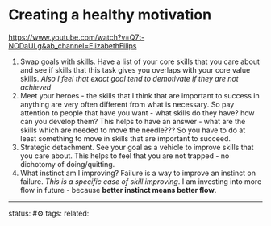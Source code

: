 # Creating a healthy motivation

https://www.youtube.com/watch?v=Q7t-NODaULg&ab_channel=ElizabethFilips

1. Swap goals with skills. Have a list of your core skills that you care about and see if skills that this task gives you overlaps with your core value skills. *Also I feel that exact goal tend to demotivate if they are not achieved*
2. Meet your heroes - the skills that I think that are important to success in anything are very often different from what is necessary. So pay attention to people that have you want - what skills do they have? how can you develop them? This helps to have an answer - what are the skills which are needed to move the needle??? So you have to do at least something to move in skills that are important to succeed.
3. Strategic detachment. See your goal as a vehicle to improve skills that you care about. This helps to feel that you are not trapped - no dichotomy of doing/quitting. 
4. What instinct am I improving? Failure is a way to improve an instinct on failure. *This is a specific case of skill improving*. I am investing into more flow in future - because **better instinct means better flow**. 


   

---
status: #⚙️ 
tags: 
related: 
